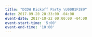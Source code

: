 ```yaml
---
title: "DCDW Kickoff Party \U0001F389"
date: 2017-09-20 20:33:00 -04:00
event-date: 2017-10-22 00:00:00 -04:00
event-start-time: '5:00'
event-end-time: '10:00'
---
```



